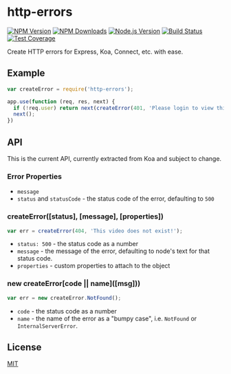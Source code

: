 # http-errors

[![NPM Version][npm-image]][npm-url]
[![NPM Downloads][downloads-image]][downloads-url]
[![Node.js Version][node-version-image]][node-version-url]
[![Build Status][travis-image]][travis-url]
[![Test Coverage][coveralls-image]][coveralls-url]

Create HTTP errors for Express, Koa, Connect, etc. with ease.


























































<extoc></extoc>

## Example

```js
var createError = require('http-errors');

app.use(function (req, res, next) {
  if (!req.user) return next(createError(401, 'Please login to view this page.'));
  next();
})
```

## API

This is the current API, currently extracted from Koa and subject to change.

### Error Properties

- `message`
- `status` and `statusCode` - the status code of the error, defaulting to `500`

### createError([status], [message], [properties])

```js
var err = createError(404, 'This video does not exist!');
```

- `status: 500` - the status code as a number
- `message` - the message of the error, defaulting to node's text for that status code.
- `properties` - custom properties to attach to the object

### new createError\[code || name\](\[msg]\))

```js
var err = new createError.NotFound();
```

- `code` - the status code as a number
- `name` - the name of the error as a "bumpy case", i.e. `NotFound` or `InternalServerError`.

## License

[MIT](LICENSE)

[npm-image]: https://img.shields.io/npm/v/http-errors.svg?style=flat
[npm-url]: https://npmjs.org/package/http-errors
[node-version-image]: https://img.shields.io/node/v/http-errors.svg?style=flat
[node-version-url]: http://nodejs.org/download/
[travis-image]: https://img.shields.io/travis/jshttp/http-errors.svg?style=flat
[travis-url]: https://travis-ci.org/jshttp/http-errors
[coveralls-image]: https://img.shields.io/coveralls/jshttp/http-errors.svg?style=flat
[coveralls-url]: https://coveralls.io/r/jshttp/http-errors
[downloads-image]: https://img.shields.io/npm/dm/http-errors.svg?style=flat
[downloads-url]: https://npmjs.org/package/http-errors
